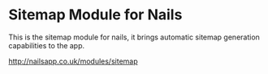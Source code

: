 # Sitemap Module for Nails

This is the sitemap module for nails, it brings automatic sitemap generation capabilities to the app.

http://nailsapp.co.uk/modules/sitemap